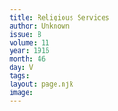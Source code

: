 ```yaml
---
title: Religious Services
author: Unknown
issue: 8
volume: 11
year: 1916
month: 46
day: V
tags:
layout: page.njk
image:
---
```





